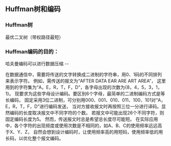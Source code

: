 ## Huffman树和编码

### Huffman树

最优二叉树（带权路径最短）

### Huffman编码的目的：

哈夫曼编码可以进行数据压缩 -- 

在数据通信中，需要将传送的文字转换成二进制的字符串，用0、1码的不同排列来表示字符。
例如，需传送的报文为“AFTER DATA EAR ARE ART AREA”，
这里用到的字符集为“A，E，R，T，F，D”，各字母出现的次数为{8，4，5，3，1，1}。
现要求为这些字母设计编码。要区别6个字母，最简单的二进制编码方式是等长编码，
固定采用3位二进制，可分别用000、001、010、011、100、101对“A，E，R，T，F，D”进行编码发送，
当对方接收报文时再按照三位一分进行译码。显然编码的长度取决报文中不同字符的个数。
若报文中可能出现26个不同字符，则固定编码长度为5。
然而，传送报文时总是希望总长度尽可能短。
在实际应用中，各个字符的出现频度或使用次数是不相同的，如A、B、C的使用频率远远高于X、Y、Z，
自然会想到设计编码时，让使用频率高的用短码，使用频率低的用长码，以优化整个报文编码。
